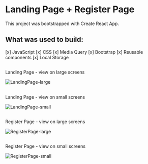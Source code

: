 # Landing Page + Register Page

This project was bootstrapped with Create React App.

## What was used to build:

[x] JavaScript
[x] CSS
[x] Media Query
[x] Bootstrap
[x] Reusable components
[x] Local Storage
##
 Landing Page - view on large screens
 
![LandingPage-large](https://user-images.githubusercontent.com/88293904/156934141-cda1106a-2358-4f86-9525-9c1388be5593.gif)
##
Landing Page - view on small screens

![LandingPage-small](https://user-images.githubusercontent.com/88293904/156934148-81f64ccd-9894-4c8a-82c4-db4f47a532d3.gif)
##
Register Page - view on large screens

![RegisterPage-large](https://user-images.githubusercontent.com/88293904/156934974-e789cfb7-188f-4556-9e07-df05bd53298a.gif)
##
Register Page - view on small screens

![RegisterPage-small](https://user-images.githubusercontent.com/88293904/156934773-1845016e-678a-403a-a0e3-aaf3874f7f05.gif)


